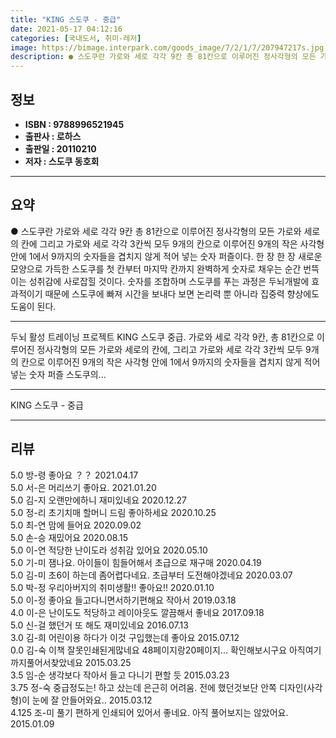 ```yaml
---
title: "KING 스도쿠 - 중급"
date: 2021-05-17 04:12:16
categories: [국내도서, 취미-레저]
image: https://bimage.interpark.com/goods_image/7/2/1/7/207947217s.jpg
description: ● 스도쿠란 가로와 세로 각각 9칸 총 81칸으로 이루어진 정사각형의 모든 가로와 세로의 칸에 그리고 가로와 세로 각각 3칸씩 모두 9개의 칸으로 이루어진 9개의 작은 사각형 안에 1에서 9까지의 숫자들을 겹치지 않게 적어 넣는 숫자 퍼즐이다. 한 장 한 장 새로운 모양으로 가득한 스
---
```


## **정보**

- **ISBN : 9788996521945**
- **출판사 : 로하스**
- **출판일 : 20110210**
- **저자 : 스도쿠 동호회**

------



## **요약**

●  스도쿠란 가로와 세로 각각 9칸 총 81칸으로 이루어진 정사각형의 모든 가로와 세로의 칸에 그리고 가로와 세로 각각 3칸씩 모두 9개의 칸으로 이루어진 9개의 작은 사각형 안에 1에서 9까지의 숫자들을 겹치지 않게 적어 넣는 숫자 퍼즐이다. 한 장 한 장 새로운 모양으로 가득한 스도쿠를 첫 칸부터 마지막 칸까지 완벽하게 숫자로 채우는 순간 번뜩이는 성취감에 사로잡힐 것이다. 숫자를 조합하며 스도쿠를 푸는 과정은 두뇌개발에 효과적이기 때문에 스도쿠에 빠져 시간을 보내다 보면 논리력 뿐 아니라 집중력 향상에도 도움이 된다.

------

두뇌 활성 트레이닝 프로젝트 KING 스도쿠  중급.  가로와 세로 각각 9칸, 총 81칸으로 이루어진 정사각형의 모든 가로와 세로의 칸에, 그리고 가로와 세로 각각 3칸씩 모두 9개의 칸으로 이루어진 9개의 작은 사각형 안에 1에서 9까지의 숫자들을 겹치지 않게 적어 넣는 숫자 퍼즐 스도쿠의... 

------


KING 스도쿠 - 중급 

------


## **리뷰** 

5.0 방-령 좋아요 ？？ 2021.04.17 <br/>5.0 서-은 머리쓰기 좋아요. 2021.01.20 <br/>5.0 김-지 오랜만에하니 재미있네요 2020.12.27 <br/>5.0 정-리 초기치매 할머니 드림 좋아하세요 2020.10.25 <br/>5.0 최-연 맘에 들어요 2020.09.02 <br/>5.0 손-승 재밌어요 2020.08.15 <br/>5.0 이-연 적당한 난이도라 성취감 있어요 2020.05.10 <br/>5.0 기-미 잼나요.
아이들이 힘들어해서 초급으로 재구매 2020.04.19 <br/>5.0 김-미 초6이 하는데 좀어렵다네요. 초급부터 도전해야겠네요 2020.03.07 <br/>5.0 박-정 우리아버지의 취미생활!! 좋아요!!
 2020.01.10 <br/>5.0 이-정 좋아요 들고다니면서하기편해요 작아서 2019.03.18 <br/>4.0 이-은 난이도도 적당하고 레이아웃도 깔끔해서 좋네요 2017.09.18 <br/>5.0 신-걸 했던거 또 해도 재미있네요 2016.07.13 <br/>3.0 김-희 어린이용 하다가 이것 구입했는데 좋아요 2015.07.12 <br/>0.0 김-숙 이책 잘못인쇄된게많네요
48페이지랑20페이지...
확인해보시구요
아직여기까지풀어서찾았네요 2015.03.25 <br/>3.5 임-순 생각보다 작아서 들고 다니기 편할 듯 2015.03.23 <br/>3.75 정-숙 중급정도는! 하고 샀는데 은근히 어려움. 전에 했던것보단 안쪽 디자인(사각형)이 눈에 잘 안들어와요.. 2015.03.12 <br/>4.125 조-미 풀기 편하게 인쇄되어 있어서 좋네요. 아직 풀어보지는 않았어요. 2015.01.09 <br/>
